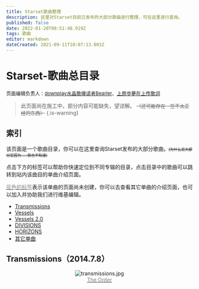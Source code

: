 ```yaml
---
title: Starset歌曲整理
description: 这里对Starset目前已发布的大部分歌曲进行整理，可在这里进行查询。
published: false
date: 2022-01-28T08:51:48.919Z
tags: 歌曲
editor: markdown
dateCreated: 2021-09-11T10:07:13.003Z
---
```


# Starset-歌曲总目录
<font size="2">页面编辑负责人：<a href="https://space.bilibili.com/505711149">downplay水晶歌捧读者Bearler</a>、<a href="https://space.bilibili.com/271885937">上原歩夢在上传歌词</a></font>
> 此页面尚在施工中，部分内容可能缺失，望谅解。
<font size="2"><s>（还可能存在一些不太正经的东西）</s></font>
{.is-warning}

## <div id="list">索引</div>
<p>该页面是一个歌曲目录，你可以在这里查询Starset发布的大部分歌曲。<font size=1><s>[为什么说大部分是因为……我也不知道]</s></font></p>
<p>点击下方的标签可以帮助你快速定位到不同专辑的目录，点击目录中的歌曲可以跳转到站内该曲目的单曲介绍页面。</p>
<p><u><font color="grey">灰色的标签</font></u>表示该单曲的页面尚未创建，你可以去查看其它单曲的介绍页面，也可以加入并协助我们进行维基编辑。</p>

- [Transmissions](#trans)
- [Vessels](#vss)
- [Vessels 2.0](#vss2)
- [DIVISIONS](#divs)
- [HORIZONS](#horz)
- [其它单曲](#else)

## <div id="trans">Transmissions（2014.7.8）</div>
<div align=center><img src="https://imgs.thestarsetsociety.cn/2022/01/28/64b63177fbd1f.jpg" alt="transmissions.jpg" title="transmissions.jpg" /></div>
<center><div class="d_out" onmouseover="this.className='d_over'"
onmouseout="this.className='d_out'"><a href="none"><font color="grey">The Order</font></a></div></center>